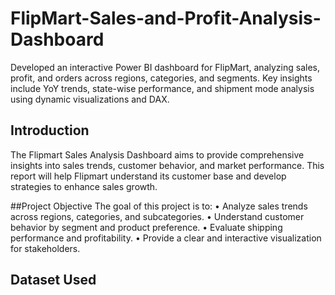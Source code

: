 # FlipMart-Sales-and-Profit-Analysis-Dashboard
Developed an interactive Power BI dashboard for FlipMart, analyzing sales, profit, and orders across regions, categories, and segments. Key insights include YoY trends, state-wise performance, and shipment mode analysis using dynamic visualizations and DAX.
## Introduction
The Flipmart Sales Analysis Dashboard aims to provide comprehensive insights into sales trends, customer behavior, and market performance. This report will help Flipmart understand its customer base and develop strategies to enhance sales growth.

##Project Objective
The goal of this project is to:
•	Analyze sales trends across regions, categories, and subcategories.
•	Understand customer behavior by segment and product preference.
•	Evaluate shipping performance and profitability.
•	Provide a clear and interactive visualization for stakeholders.

## Dataset Used
